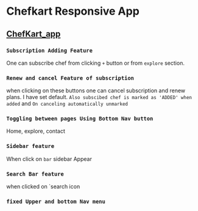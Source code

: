 # Chefkart Responsive App
## [ChefKart_app](https://goofy-banach-369a4f.netlify.app/)

### `Subscription Adding Feature`
One can subscribe chef from clicking  `+`   button or from `explore` section.

### `Renew and cancel Feature of subscription`
when clicking on these buttons one can cancel subscription and renew plans. I have set default.
`Also subscibed chef is marked as 'ADDED' when added` and `On canceling automatically unmarked`

### `Toggling between pages Using Bottom Nav button`
Home, explore, contact

### `Sidebar feature`
When click on `bar` sidebar Appear

### `Search Bar feature`
when clicked on `search icon

### `fixed Upper and bottom Nav menu`

